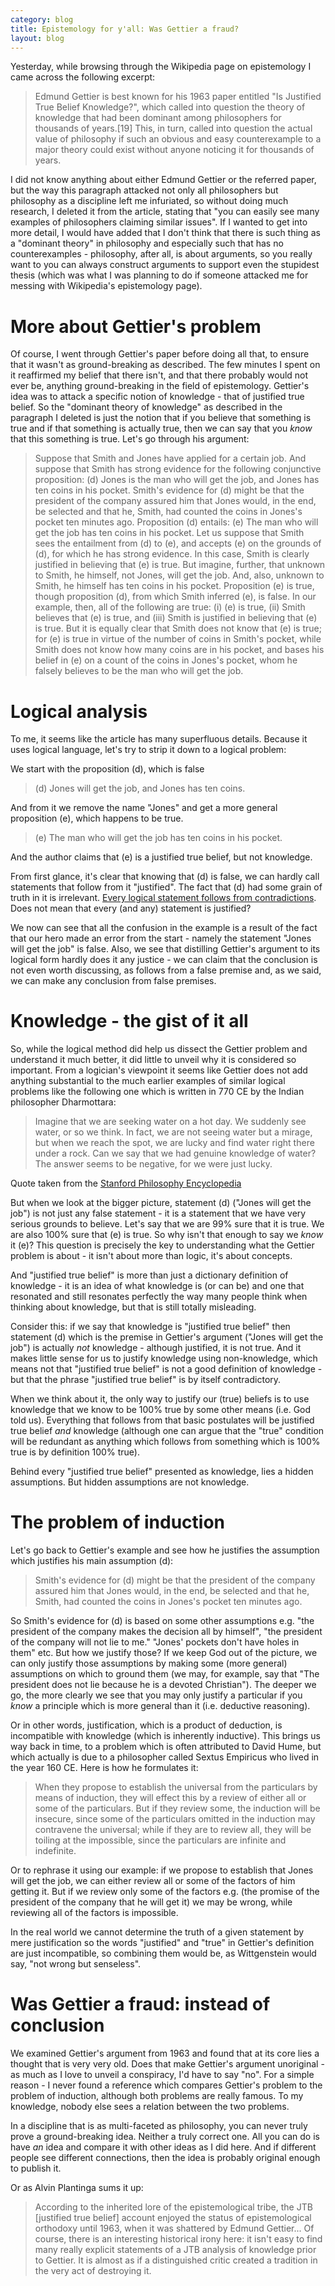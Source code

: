 ```yaml
---
category: blog
title: Epistemology for y'all: Was Gettier a fraud?
layout: blog
---
```


Yesterday, while browsing through the Wikipedia page on epistemology I came across the following excerpt:

> Edmund Gettier is best known for his 1963 paper entitled "Is Justified True Belief Knowledge?", which called into question the theory of knowledge that had been dominant among philosophers for thousands of years.[19] This, in turn, called into question the actual value of philosophy if such an obvious and easy counterexample to a major theory could exist without anyone noticing it for thousands of years.

I did not know anything about either Edmund Gettier or the referred paper, but the way this paragraph attacked not only all philosophers but philosophy as a discipline left me infuriated, so without doing much research, I deleted it from the article, stating that "you can easily see many examples of philosophers claiming similar issues". If I wanted to get into more detail, I would have added that I don't think that there is such thing as a "dominant theory" in philosophy and especially such that has no counterexamples - philosophy, after all, is about arguments, so you really want to you can always construct arguments to support even the stupidest thesis (which was what I was planning to do if someone attacked me for messing with Wikipedia's epistemology page).

<!--more-->

More about Gettier's problem
===

Of course, I went through Gettier's paper before doing all that, to ensure that it wasn't as ground-breaking as described. The few minutes I spent on it reaffirmed my belief that there isn't, and that there probably would not ever be, anything ground-breaking in the field of epistemology. Gettier's idea was to attack a specific notion of knowledge - that of justified true belief. So the "dominant theory of knowledge" as described in the paragraph I deleted is just the notion that if you believe that something is true and if that something is actually true, then we can say that you *know* that this something is true. Let's go through his argument: 

> Suppose that Smith and Jones have applied for a certain job. And suppose that Smith has strong evidence for the following conjunctive proposition: (d) Jones is the man who will get the job, and Jones has ten coins in his pocket.
> Smith's evidence for (d) might be that the president of the company assured him that Jones would, in the end, be selected and that he, Smith, had counted the coins in Jones's pocket ten minutes ago. Proposition (d) entails: (e) The man who will get the job has ten coins in his pocket.
> Let us suppose that Smith sees the entailment from (d) to (e), and accepts (e) on the grounds of (d), for which he has strong evidence. In this case, Smith is clearly justified in believing that (e) is true.
> But imagine, further, that unknown to Smith, he himself, not Jones, will get the job. And, also, unknown to Smith, he himself has ten coins in his pocket. Proposition (e) is true, though proposition (d), from which Smith inferred (e), is false. In our example, then, all of the following are true: (i) (e) is true, (ii) Smith believes that (e) is true, and (iii) Smith is justified in believing that (e) is true. But it is equally clear that Smith does not know that (e) is true; for (e) is true in virtue of the number of coins in Smith's pocket, while Smith does not know how many coins are in his pocket, and bases his belief in (e) on a count of the coins in Jones's pocket, whom he falsely believes to be the man who will get the job.

Logical analysis
===

To me, it seems like the article has many superfluous details. Because it uses logical language, let's try to strip it down to a logical problem:

We start with the proposition (d), which is false

> (d) Jones will get the job, and Jones has ten coins. 

And from it we remove the name "Jones" and get a more general proposition (e), which happens to be true.

> (e) The man who will get the job has ten coins in his pocket. 

And the author claims that (e) is a justified true belief, but not knowledge.

From first glance, it's clear that knowing that (d) is false, we can hardly call statements that follow from it "justified". The fact that (d) had some grain of truth in it is irrelevant. [Every logical statement follows from contradictions](https://en.wikipedia.org/wiki/Principle_of_explosion). Does not mean that every (and any) statement is justified?

We now can see that all the confusion in the example is a result of the fact that our hero made an error from the start - namely the statement "Jones will get the job" is false. Also, we see that distilling Gettier's argument to its logical form hardly does it any justice -  we can claim that the conclusion is not even worth discussing, as follows from a false premise and, as we said, we can make any conclusion from false premises. 

Knowledge - the gist of it all
===

So, while the logical method did help us dissect the Gettier problem and understand it much better, it did little to unveil why it is considered so important. From a logician's viewpoint it seems like Gettier does not add anything substantial to the much earlier examples of similar logical problems like the following one which is written in 770 CE by the Indian philosopher Dharmottara:

> Imagine that we are seeking water on a hot day. We suddenly see water, or so we think. In fact, we are not seeing water but a mirage, but when we reach the spot, we are lucky and find water right there under a rock. Can we say that we had genuine knowledge of water? The answer seems to be negative, for we were just lucky.

Quote taken from the [Stanford Philosophy Encyclopedia](https://plato.stanford.edu/archives/sum2018/entries/knowledge-analysis/)

But when we look at the bigger picture, statement (d) ("Jones will get the job") is not just any false statement - it is a statement that we have very serious grounds to believe. Let's say that we are 99% sure that it is true. We are also 100% sure that (e) is true. So why isn't that enough to say we *know* it (e)? This question is precisely the key to understanding what the Gettier problem is about - it isn't about more than logic, it's about concepts. 

And "justified true belief" is more than just a dictionary definition of knowledge - it is an idea of what knowledge is (or can be) and one that resonated and still resonates perfectly the way many people think when thinking about knowledge, but that is still totally misleading. 

Consider this: if we say that knowledge is "justified true belief" then statement (d) which is the premise in Gettier's argument ("Jones will get the job") is actually *not* knowledge - although justified, it is not true. And it makes little sense for us to justify knowledge using non-knowledge, which means not that "justified true belief" is not a good definition of knowledge - but that the phrase "justified true belief" is by itself contradictory.

When we think about it, the only way to justify our (true) beliefs is to use knowledge that we know to be 100% true by some other means (i.e. God told us). Everything that follows from that basic postulates will be justified true belief *and* knowledge (although one can argue that the "true" condition will be redundant as anything which follows from something which is 100% true is by definition 100% true). 

Behind every "justified true belief" presented as knowledge, lies a hidden assumptions. But hidden assumptions are not knowledge.

The problem of induction
===

Let's go back to Gettier's example and see how he justifies the assumption which justifies his main assumption (d):

> Smith's evidence for (d) might be that the president of the company assured him that Jones would, in the end, be selected and that he, Smith, had counted the coins in Jones's pocket ten minutes ago.

So Smith's evidence for (d) is based on some other assumptions e.g. "the president of the company makes the decision all by himself", "the president of the company will not lie to me." "Jones' pockets don't have holes in them" etc. But how we justify those? If we keep God out of the picture, we can only justify those assumptions by making some (more general) assumptions on which to ground them (we may, for example, say that "The president does not lie because he is a devoted Christian"). The deeper we go, the more clearly we see that you may only justify a particular if you *know* a principle which is more general than it (i.e. deductive reasoning).

Or in other words, justification, which is a product of deduction, is incompatible with knowledge (which is inherently inductive). This brings us way back in time, to a problem which is often attributed to David Hume, but which actually is due to a philosopher called Sextus Empiricus who lived in the year 160 CE. Here is how he formulates it:

> When they propose to establish the universal from the particulars by means of induction, they will effect this by a review of either all or some of the particulars. But if they review some, the induction will be insecure, since some of the particulars omitted in the induction may contravene the universal; while if they are to review all, they will be toiling at the impossible, since the particulars are infinite and indefinite.

Or to rephrase it using our example: if we propose to establish that Jones will get the job, we can either review all or some of the factors of him getting it. But if we review only some of the factors e.g. (the promise of the president of the company that he will get it) we may be wrong, while reviewing all of the factors is impossible. 

In the real world we cannot determine the truth of a given statement by mere justification so the words "justified" and "true" in Gettier's definition are just incompatible, so combining them would be, as Wittgenstein would say, "not wrong but senseless".

Was Gettier a fraud: instead of conclusion
===

We examined Gettier's argument from 1963 and found that at its core lies a thought that is very very old. Does that make Gettier's argument unoriginal - as much as I love to unveil a conspiracy, I'd have to say "no". For a simple reason - I never found a reference which compares Gettier's problem to the problem of induction, although both problems are really famous. To my knowledge, nobody else sees a relation between the two problems.

In a discipline that is as multi-faceted as philosophy, you can never truly prove a ground-breaking idea. Neither a truly correct one. All you can do is have *an* idea and compare it with other ideas as I did here. And if different people see different connections, then the idea is probably original enough to publish it.

Or as Alvin Plantinga sums it up: 

> According to the inherited lore of the epistemological tribe, the JTB [justified true belief] account enjoyed the status of epistemological orthodoxy until 1963, when it was shattered by Edmund Gettier... Of course, there is an interesting historical irony here: it isn't easy to find many really explicit statements of a JTB analysis of knowledge prior to Gettier. It is almost as if a distinguished critic created a tradition in the very act of destroying it.
